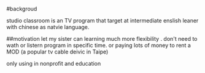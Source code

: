 #backgroud

studio classroom is an TV program that target at intermediate enslish leaner
with chinese as natvie language.

##motivation
let my sister can learning much more flexibility .
don't need to wath or listern program in specific time.
or paying lots of money to rent a MOD (a popular tv cable deivic in Taipe)


only using in nonprofit and education